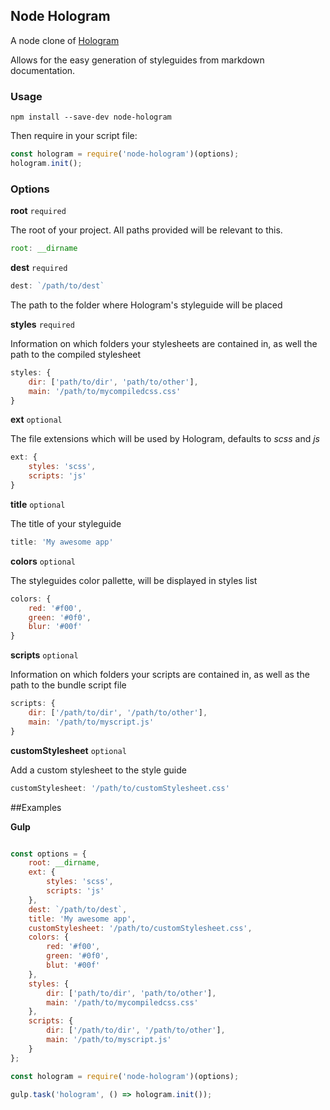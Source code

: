 ## Node Hologram

A node clone of [Hologram](https://github.com/trulia/hologram)

Allows for the easy generation of styleguides from markdown documentation.

### Usage

```
npm install --save-dev node-hologram
```

Then require in your script file:

```javascript
const hologram = require('node-hologram')(options);
hologram.init();
```

### Options

__root__ `required`

The root of your project. All paths provided will be relevant to this.

```javascript
root: __dirname
```

__dest__ `required`

```javascript
dest: `/path/to/dest`
```

The path to the folder where Hologram's styleguide will be placed

__styles__ `required`

Information on which folders your stylesheets are contained in, as well the path to the compiled stylesheet

```javascript
styles: {
    dir: ['path/to/dir', 'path/to/other'],
    main: '/path/to/mycompiledcss.css'
}
```

__ext__ `optional`

The file extensions which will be used by Hologram, defaults to *scss* and *js*

```javascript
ext: {
    styles: 'scss', 
    scripts: 'js'
}
```

__title__ `optional`

The title of your styleguide

```javascript
title: 'My awesome app'
```

__colors__ `optional`

The styleguides color pallette, will be displayed in styles list

```javascript
colors: {
    red: '#f00',
    green: '#0f0',
    blur: '#00f'
}
```

__scripts__ `optional`

Information on which folders your scripts are contained in, as well as the path to the bundle script file

```javascript
scripts: {
    dir: ['/path/to/dir', '/path/to/other'],
    main: '/path/to/myscript.js'
}
```

__customStylesheet__ `optional`

Add a custom stylesheet to the style guide

```javascript
customStylesheet: '/path/to/customStylesheet.css'
```

##Examples

__Gulp__

```javascript

const options = {
    root: __dirname,
    ext: {
        styles: 'scss', 
        scripts: 'js'
    },
    dest: `/path/to/dest`,
    title: 'My awesome app',
    customStylesheet: '/path/to/customStylesheet.css',
    colors: {
        red: '#f00',
        green: '#0f0',
        blut: '#00f'
    },
    styles: {
        dir: ['path/to/dir', 'path/to/other'],
        main: '/path/to/mycompiledcss.css'
    },
    scripts: {
        dir: ['/path/to/dir', '/path/to/other'],
        main: '/path/to/myscript.js'
    }
};

const hologram = require('node-hologram')(options);

gulp.task('hologram', () => hologram.init());

```
